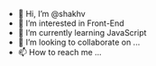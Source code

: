 - 👋 Hi, I’m @shakhv
- 👀 I’m interested in Front-End
- 🌱 I’m currently learning JavaScript 
- 💞️ I’m looking to collaborate on ...
- 📫 How to reach me ...

<!---
shakhv/shakhv is a ✨ special ✨ repository because its `README.md` (this file) appears on your GitHub profile.
You can click the Preview link to take a look at your changes.
--->
